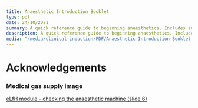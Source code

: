 ```yaml
---
title: Anaesthetic Introduction Booklet
type: pdf
date: 24/10/2021
summary: A quick reference guide to beginning anaesthetics. Includes summary tables of common drugs, basics of the machine and circle system in addition to suggested reading topics.
description: A quick reference guide to beginning anaesthetics. Includes summary tables of common drugs, basics of the machine and circle system in addition to suggested reading topics.
media: "/media/clinical-induction/PDF/Anaesthetic-Introduction-Booklet.pdf"
---
```


# Acknowledgements

### Medical gas supply image

[eLfH module - checking the anaesthetic machine (slide 6)](https://portal.e-lfh.org.uk/)
